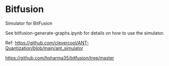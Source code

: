 # Bitfusion

Simulator for BitFusion

See bitfusion-generate-graphs.ipynb for details on how to use the simulator.

Ref:
https://github.com/clevercool/ANT-Quantization/blob/main/ant_simulator  

https://github.com/hsharma35/bitfusion/tree/master